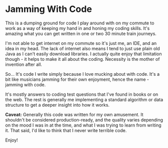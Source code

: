 Jamming With Code
=================

This is a dumping ground for code I play around with on my commute to work as a way of keeping my hand in and honing
my coding skills. It's amazing what you can get written in one or two 30 minute train journeys.

I'm not able to get internet on my commute so it's just me, an IDE, and an idea in my head. The lack of internet also
means I tend to just use plain old Java as I can't easily download libraries. I actually quite enjoy that limitation
though - it helps to make it all about the coding. Necessity is the mother of invention after all.

So... It's code I write simply because I love mucking about with code. It's a bit like musicians jamming for their own
enjoyment, hence the name - jamming with code.

It's mostly answers to coding test questions that I've found in books or on the web. The rest is generally me
implementing a standard algorithm or data structure to get a deeper insight into how it works.

**Caveat:** Generally this code was written for my own amusement. It shouldn't be considered  production-ready, and
the quality varies depending on the mood I was in at the time, and what I was trying to learn from writing it.
That said, I'd like to think that I never write terrible code.

Enjoy!
